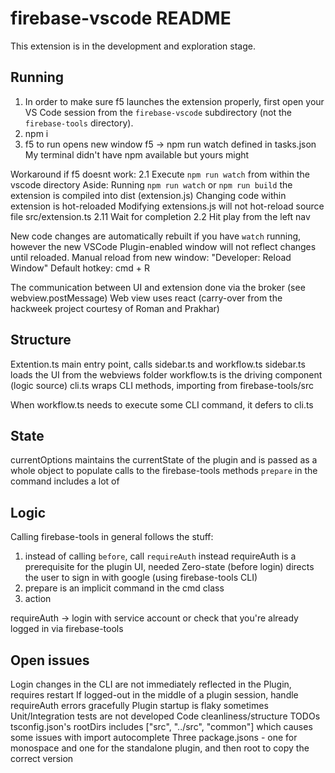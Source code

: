 # firebase-vscode README

This extension is in the development and exploration stage.

## Running

1. In order to make sure f5 launches the extension properly, first open your
   VS Code session from the `firebase-vscode` subdirectory (not the `firebase-tools` directory).
2. npm i
3. f5 to run opens new window
   f5 -> npm run watch defined in tasks.json
   My terminal didn't have npm available but yours might

Workaround if f5 doesnt work:
2.1 Execute `npm run watch` from within the vscode directory
Aside: Running `npm run watch` or `npm run build` the extension is compiled into dist (extension.js)
Changing code within extension is hot-reloaded
Modifying extensions.js will not hot-reload
source file src/extension.ts
2.11 Wait for completion
2.2 Hit play from the left nav

New code changes are automatically rebuilt if you have `watch` running, however the new VSCode Plugin-enabled window will not reflect changes until reloaded.
Manual reload from new window: "Developer: Reload Window" Default hotkey: cmd + R

The communication between UI and extension done via the broker (see webview.postMessage)
Web view uses react (carry-over from the hackweek project courtesy of Roman and Prakhar)

## Structure

Extention.ts main entry point, calls sidebar.ts and workflow.ts
sidebar.ts loads the UI from the webviews folder
workflow.ts is the driving component (logic source)
cli.ts wraps CLI methods, importing from firebase-tools/src

When workflow.ts needs to execute some CLI command, it defers to cli.ts

## State

currentOptions maintains the currentState of the plugin and is passed as a whole object to populate calls to the firebase-tools methods
`prepare` in the command includes a lot of

## Logic

Calling firebase-tools in general follows the stuff:

1. instead of calling `before`, call `requireAuth` instead
   requireAuth is a prerequisite for the plugin UI, needed
   Zero-state (before login) directs the user to sign in with google (using firebase-tools CLI)
2. prepare is an implicit command in the cmd class
3. action

requireAuth -> login with service account or check that you're already logged in via firebase-tools

## Open issues

Login changes in the CLI are not immediately reflected in the Plugin, requires restart
If logged-out in the middle of a plugin session, handle requireAuth errors gracefully
Plugin startup is flaky sometimes
Unit/Integration tests are not developed
Code cleanliness/structure TODOs
tsconfig.json's rootDirs includes ["src", "../src", "common"] which causes some issues with import autocomplete
Three package.jsons - one for monospace and one for the standalone plugin, and then root to copy the correct version
